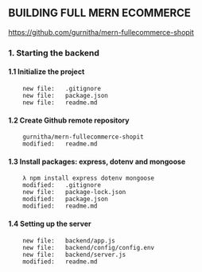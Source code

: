 ## BUILDING FULL MERN ECOMMERCE

https://github.com/gurnitha/mern-fullecommerce-shopit

### 1. Starting the backend

#### 1.1 Initialize the project 

        new file:   .gitignore
        new file:   package.json
        new file:   readme.md

#### 1.2 Create Github remote repository

        gurnitha/mern-fullecommerce-shopit
        modified:   readme.md

#### 1.3 Install packages: express, dotenv and mongoose

		λ npm install express dotenv mongoose
        modified:   .gitignore
        new file:   package-lock.json
        modified:   package.json
        modified:   readme.md

#### 1.4 Setting up the server

        new file:   backend/app.js
        new file:   backend/config/config.env
        new file:   backend/server.js
        modified:   readme.md













































































































































































